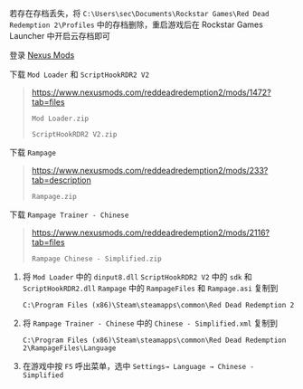 若存在存档丢失，将 `C:\Users\sec\Documents\Rockstar Games\Red Dead Redemption 2\Profiles` 中的存档删除，重启游戏后在 Rockstar Games Launcher 中开启云存档即可

登录 [Nexus Mods](https://www.nexusmods.com/)

下载 `Mod Loader` 和 `ScriptHookRDR2 V2` 

> https://www.nexusmods.com/reddeadredemption2/mods/1472?tab=files
>
>  `Mod Loader.zip ` 
>
>  `ScriptHookRDR2 V2.zip` 

下载 `Rampage` 

> https://www.nexusmods.com/reddeadredemption2/mods/233?tab=description
>
>  `Rampage.zip` 

下载 `Rampage Trainer - Chinese` 

> https://www.nexusmods.com/reddeadredemption2/mods/2116?tab=files
>
>  `Rampage Chinese - Simplified.zip` 

1. 将 `Mod Loader` 中的 `dinput8.dll` 
    `ScriptHookRDR2 V2` 中的 `sdk` 和 `ScriptHookRDR2.dll` 
    `Rampage` 中的 `RampageFiles` 和 `Rampage.asi` 复制到

   ```
   C:\Program Files (x86)\Steam\steamapps\common\Red Dead Redemption 2
   ```

2. 将 `Rampage Trainer - Chinese` 中的 `Chinese - Simplified.xml` 复制到

   ```
   C:\Program Files (x86)\Steam\steamapps\common\Red Dead Redemption 2\RampageFiles\Language
   ```

3. 在游戏中按 `F5` 呼出菜单，选中 `Settings→ Language → Chinese - Simplified` 


